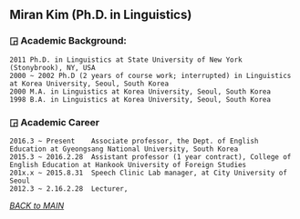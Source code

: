 ## Miran Kim (Ph.D. in Linguistics)

### ◲ Academic Background:

```  
2011 Ph.D. in Linguistics at State University of New York (Stonybrook), NY, USA  
2000 ~ 2002 Ph.D (2 years of course work; interrupted) in Linguistics at Korea University, Seoul, South Korea  
2000 M.A. in Linguistics at Korea University, Seoul, South Korea  
1998 B.A. in Linguistics at Korea University, Seoul, South Korea  
```  
### ◲ Academic Career 

```  
2016.3 ~ Present    Associate professor, the Dept. of English Education at Gyeongsang National University, South Korea   
2015.3 ~ 2016.2.28  Assistant professor (1 year contract), College of English Education at Hankook University of Foreign Studies 
201x.x ~ 2015.8.31  Speech Clinic Lab manager, at City University of Seoul  
2012.3 ~ 2.16.2.28  Lecturer,  
```  

_[BACK to MAIN](../README.md)_
